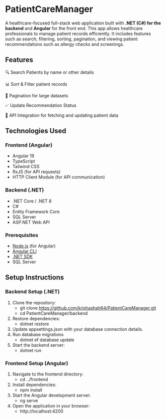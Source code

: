 # PatientCareManager
A healthcare-focused full-stack web application built with **.NET (C#) for the backend** and **Angular** for the front end. This app allows healthcare professionals to manage patient records efficiently. It includes features such as search, filtering, sorting, pagination, and viewing patient recommendations such as allergy checks and screenings.

## Features

🔍 Search Patients by name or other details

📊 Sort & Filter patient records

📑 Pagination for large datasets

✅ Update Recommendation Status

🔄 API Integration for fetching and updating patient data



## Technologies Used

### **Frontend (Angular)**
- Angular 19
- TypeScript
- Tailwind CSS
- RxJS (for API requests)
- HTTP Client Module (for API communication)

### **Backend (.NET)**
- .NET Core / .NET 8
- C#
- Entity Framework Core
- SQL Server 
- ASP.NET Web API



### **Prerequisites**

- [Node.js](https://nodejs.org/) (for Angular)
- [Angular CLI](https://angular.io/cli)  
- [.NET SDK](https://dotnet.microsoft.com/download)
- SQL Server



## Setup Instructions

### **Backend Setup (.NET)**
1. Clone the repository:
   - git clone https://github.com/krishashah64/PatientCareManager.git
   - cd PatientCareManager/backend
3. Restore dependencies:
   - dotnet restore
4. Update appsettings.json with your database connection details.
5. Run database migrations
   - dotnet ef database update
6. Start the backend server:
   - dotnet run

### **Frontend Setup (Angular)**
1. Navigate to the frontend directory:
   - cd ../frontend
2. Install dependencies:
   - npm install
3. Start the Angular development server:
   - ng serve
4. Open the application in your browser:
   - http://localhost:4200


